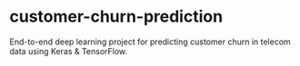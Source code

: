# customer-churn-prediction
End-to-end deep learning project for predicting customer churn in telecom data using Keras &amp; TensorFlow.
